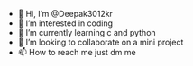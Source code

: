 - 👋 Hi, I’m @Deepak3012kr
- 👀 I’m interested in coding
- 🌱 I’m currently learning c and python
- 💞️ I’m looking to collaborate on a mini project
- 📫 How to reach me just dm me

<!---
Deepak3012kr/Deepak3012kr is a ✨ special ✨ repository because its `README.md` (this file) appears on your GitHub profile.
You can click the Preview link to take a look at your changes.
--->
